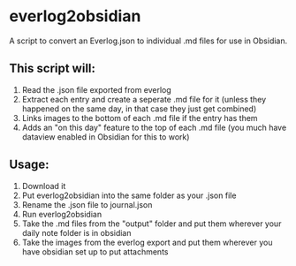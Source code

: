 # everlog2obsidian
A script to convert an Everlog.json to individual .md files for use in Obsidian.

## This script will:
1. Read the .json file exported from everlog
2. Extract each entry and create a seperate .md file for it (unless they happened on the same day, in that case they just get combined)
3. Links images to the bottom of each .md file if the entry has them
4. Adds an "on this day" feature to the top of each .md file (you much have dataview enabled in Obsidian for this to work)

## Usage:
1. Download it
2. Put everlog2obsidian into the same folder as your .json file
3. Rename the .json file to journal.json
4. Run everlog2obsidian
5. Take the .md files from the "output" folder and put them wherever your daily note folder is in obsidian
6. Take the images from the everlog export and put them wherever you have obsidian set up to put attachments
